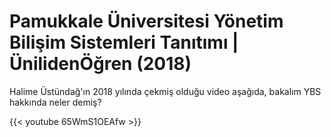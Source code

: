 # Pamukkale Üniversitesi Yönetim Bilişim Sistemleri Tanıtımı | ÜnilidenÖğren (2018)

Halime Üstündağ'ın 2018 yılında çekmiş olduğu video aşağıda, bakalım YBS hakkında neler demiş?
<!--more-->

{{< youtube 65WmS1OEAfw >}}

